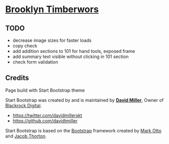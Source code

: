 # [Brooklyn Timberwors](https://brooklyntimberworks.com/)

## TODO

* decrease image sizes for faster loads
* copy check
* add addition sections to 101 for hand tools, exposed frame
* add summary text visible without clicking in 101 section
* check form validation

## Credits

Page build with Start Bootstrap theme

Start Bootstrap was created by and is maintained by **[David Miller](http://davidmiller.io/)**, Owner of [Blackrock Digital](http://blackrockdigital.io/).

* https://twitter.com/davidmillerskt
* https://github.com/davidtmiller

Start Bootstrap is based on the [Bootstrap](http://getbootstrap.com/) framework created by [Mark Otto](https://twitter.com/mdo) and [Jacob Thorton](https://twitter.com/fat).
